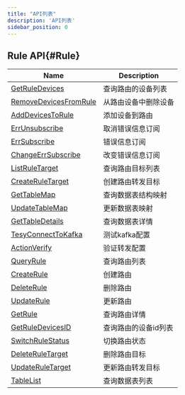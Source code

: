 ```yaml
---
title: "API列表"
description: 'API列表'
sidebar_position: 0
---
```





## Rule API{#Rule}

| Name |  Description | 
| ---- |  ----------- | 
| [GetRuleDevices](./method_GetRuleDevices.md)|  查询路由的设备列表 |
| [RemoveDevicesFromRule](./method_RemoveDevicesFromRule.md)|  从路由设备中删除设备 |
| [AddDevicesToRule](./method_AddDevicesToRule.md)|  添加设备到路由 |
| [ErrUnsubscribe](./method_ErrUnsubscribe.md)|  取消错误信息订阅 |
| [ErrSubscribe](./method_ErrSubscribe.md)|  错误信息订阅 |
| [ChangeErrSubscribe](./method_ChangeErrSubscribe.md)|  改变错误信息订阅 |
| [ListRuleTarget](./method_ListRuleTarget.md)|  查询路由目标列表 |
| [CreateRuleTarget](./method_CreateRuleTarget.md)|  创建路由转发目标 |
| [GetTableMap](./method_GetTableMap.md)|  查询数据表结构映射 |
| [UpdateTableMap](./method_UpdateTableMap.md)|  更新数据表映射 |
| [GetTableDetails](./method_GetTableDetails.md)|  查询数据表详情 |
| [TesyConnectToKafka](./method_TesyConnectToKafka.md)|  测试kafka配置 |
| [ActionVerify](./method_ActionVerify.md)|  验证转发配置 |
| [QueryRule](./method_QueryRule.md)|  查询路由列表 |
| [CreateRule](./method_CreateRule.md)|  创建路由 |
| [DeleteRule](./method_DeleteRule.md)|  删除路由 |
| [UpdateRule](./method_UpdateRule.md)|  更新路由 |
| [GetRule](./method_GetRule.md)|  查询路由详情 |
| [GetRuleDevicesID](./method_GetRuleDevicesID.md)|  查询路由的设备id列表 |
| [SwitchRuleStatus](./method_SwitchRuleStatus.md)|  切换路由状态 |
| [DeleteRuleTarget](./method_DeleteRuleTarget.md)|  删除路由目标 |
| [UpdateRuleTarget](./method_UpdateRuleTarget.md)|  更新路由转发目标 |
| [TableList](./method_TableList.md)|  查询数据表列表 |
